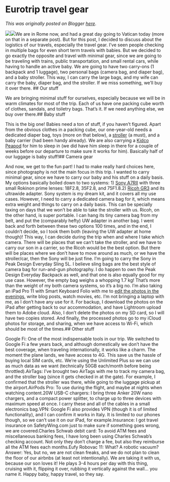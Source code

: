# Eurotrip travel gear

*This was originally posted on Blogger [here](https://photopensieve.blogspot.com/2022/04/eurotrip-travel-gear.html)*.

![](https://lh6.googleusercontent.com/OlhXxwiwx78R9pPvRsmxykD8nhTCy8kVMpnWmx3-Oa4jH8_Ns6UhRzhwneCEUjznJS8=w465-h640)![](https://lh3.googleusercontent.com/iadMWvn98DbhV4HRdprUsz0EGRpj9Xn6ku3C9WcVbwln7-AxXQDh4t_hT8x9_hLS4mM)We are in Rome now, and had a great day going to Vatican today (more on that in a separate post). But for this post, I decided to discuss about the logistics of our travels, especially the travel gear. I’ve seen people checking in multiple bags for even short term travels with babies. But we decided to go exactly the opposite and travel with minimal gear, since we are going to be traveling with trains, public transportation, and small rental cars, while having to handle an active baby. We are going to have two carry-ons (1 backpack and 1 luggage), two personal bags (camera bag, and diaper bag), and a baby stroller. This way, I can carry the large bags, and my wife can carry the baby, diaper bag, and the stroller. If we miss something, we’ll buy it over there. ## Our stuff

We are bringing minimal stuff for ourselves, especially because we will be in warm climates for most of the trip. Each of us have one packing cube worth of clothes, sandals, and toiletry bags. That’s it. If we need anything else, we buy over there.## Baby stuff

This is the big one! Babies need a ton of stuff, if you haven’t figured. Apart from the obvious clothes in a packing cube, our one-year-old needs a dedicated diaper bag, toys (more on that below), a [stroller](https://www.amazon.com/dp/B07B8WH9PJ) (a must), and a baby carrier (had been handy already). We are also carrying a [Kidco Peapod](https://www.amazon.com/dp/B0968ZSWPZ) for him to sleep in (we did have him sleep in there for a couple of weeks before our departure to make sure it works for him). Basically half of our luggage is baby stuff!## Camera gear

And now, we get to the fun part! I had to make really hard choices here, since photography is not the main focus in this trip. I wanted to carry minimal gear, since we have to carry our baby and his stuff on a daily basis. My options basically boiled down to two systems: 1) [Sony A7RII](https://photopensieve.blogspot.com/2019/09/my-holy-trinity-of-lenses.html) with three small Rokinon prime lenses: 18F2.8, 35F2.8, and 75F1.8.2) [Ricoh GR3](https://photopensieve.blogspot.com/2020/01/ricoh-gr-iii-photographers-camera.html) and its ultrawide adapter. Sony system is my dream kit, and it covers all my use cases. However, I need to carry a dedicated camera bag for it, which means extra weight and things to carry on a daily basis. This can be specially taxing on days that we won’t be able to take the stroller with us. Ricoh, on the other hand, is super portable. I can hang its tiny camera bag from my belt, and put the (comparably hefty) UW adapter in another bag. I went back and forth between these two options 100 times, and in the end, I couldn’t decide, so I took them both (leaving the UW adapter at home though)! This way, I can decide during the trip when and where I take which camera. There will be places that we can’t take the stroller, and we have to carry our son in a carrier, so the Ricoh would be the best option. But there will be places where we don’t have to move around as much, or we have the stroller/car, then the Sony will be just fine. I’m going to carry the Sony in Peak Design Everyday Sling 5L. I believe sling bags are the best style of camera bag for run-and-gun photography. I do happen to own the Peak Design Everyday Backpack as well, and that one is also equally good for my use case. However, the empty bag weighs a whopping 1.7 kg! That’s more than the weight of my both camera systems, so it’s a big no. I’m also taking an iPad Pro 11 with Smart Keyboard Folio with me to [edit the photos in the evenings](https://photopensieve.blogspot.com/2020/10/changing-my-postprocessing-workflow.html), write blog posts, watch movies, etc. I’m not bringing a laptop with me, as I don’t have any use for it. For backup, I download the photos on the iPad after getting back to our accommodation, and have Lightroom upload them to Adobe cloud. Also, I don’t delete the photos on my SD card, so I will have two copies stored. And finally, the processed photos go to my iCloud photos for storage, and sharing, when we have access to Wi-Fi, which should be most of the times.## Other stuff

Google Fi: One of the most indispensable tools in our trip. We switched to Google Fi a few years back, and although domestically we don’t have the best coverage, when traveling internationally, it works like a charm. The moment the plane lands, we have access to 4G. This save us the hassle of buying local SIM cards, etc. We’re using the Unlimited Plus so we can use as much data as we want (technically 50GB each/month before being throttled).AirTags: I’ve brought two AirTags with me to track my camera bag, and the stroller bag (since it gets checked in at the gate). For example, I confirmed that the stroller was there, while going to the luggage pickup at the airport.AirPods Pro: To use during the flight, and maybe at nights when watching content.20W USB-C chargers: I bring three Anker 20W nano chargers, and a compact power splitter, to charge up to three devices with maximum speed at once. I carry these and all of the cables in a small electronics bag.VPN: Google Fi also provides VPN (though it is of limited functionality), and I can confirm it works in Italy. It is limited to our phones though, so we can’t use it on our iPad, for example.Insurance: I got travel insurance on SafetyWing.com just to make sure if something goes wrong, we are covered.Charles Schwab debit card: To avoid ATM fees and miscellaneous banking fees, I have long been using Charles Schwab’s checking account. Not only they don’t charge a fee, but also they reimburse all the ATM fees each months.Eufy Robovac 11: What? A robotic vacuum? Answer: Yes, but no, we are not clean freaks, and we do not plan to clean the floor of our airbnbs (at least not intentionally). We are taking it with us, because our son loves it! He plays 3-4 hours per day with this thing, cruising with it, flipping it over, rubbing it vertically against the wall… you name it. Happy baby, happy travel, so they say.